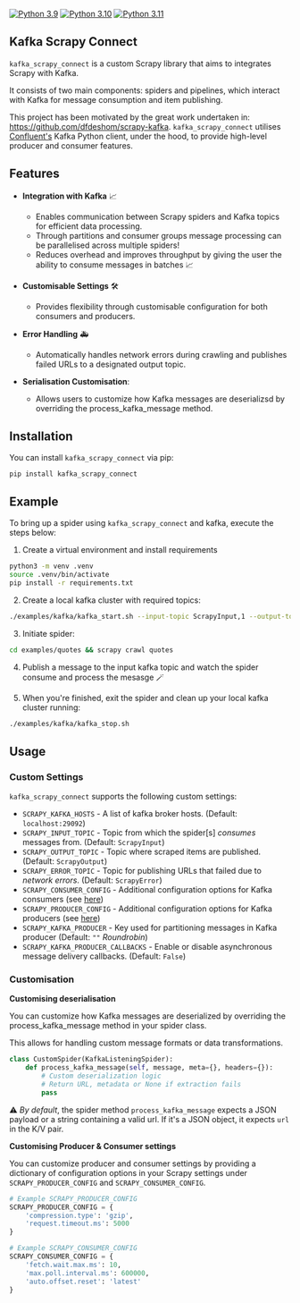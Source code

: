 [![Python 3.9](https://img.shields.io/badge/python-3.9-blue.svg)](https://www.python.org/downloads/release/python-3918) [![Python 3.10](https://img.shields.io/badge/python-3.10-blue.svg)](https://www.python.org/downloads/release/python-31013/) [![Python 3.11](https://img.shields.io/badge/python-3.11-blue.svg)](https://www.python.org/downloads/release/python-3117/)
## Kafka Scrapy Connect

`kafka_scrapy_connect` is a custom Scrapy library that aims to integrates Scrapy with Kafka.

It consists of two main components: spiders and pipelines, which interact with Kafka for message consumption and item publishing.

This project has been motivated by the great work undertaken in: https://github.com/dfdeshom/scrapy-kafka. `kafka_scrapy_connect` utilises [Confluent's](https://github.com/confluentinc/confluent-kafka-python) Kafka Python client, under the hood, to provide high-level producer and consumer features.
## Features

- **Integration with Kafka** 📈
  - Enables communication between Scrapy spiders and Kafka topics for efficient data processing.
  - Through partitions and consumer groups message processing can be parallelised across multiple spiders!
  - Reduces overhead and improves throughput by giving the user the ability to consume messages in batches  📈

  
- **Customisable Settings** 🛠️
  - Provides flexibility through customisable configuration for both consumers and producers.

- **Error Handling** 🚑
  - Automatically handles network errors during crawling and publishes failed URLs to a designated output topic. 

- **Serialisation Customisation**: 
  - Allows users to customize how Kafka messages are deserializsd by overriding the process_kafka_message method.

## Installation

You can install `kafka_scrapy_connect` via pip:
```
pip install kafka_scrapy_connect
```

## Example

To bring up a spider using `kafka_scrapy_connect` and kafka, execute the steps below:

1. Create a virtual environment and install requirements
```bash
python3 -m venv .venv
source .venv/bin/activate
pip install -r requirements.txt
```

2. Create a local kafka cluster with required topics:

```bash
./examples/kafka/kafka_start.sh --input-topic ScrapyInput,1 --output-topic ScrapyOutput,1 --error-topic ScrapyError,1
```

3. Initiate spider:
```bash
cd examples/quotes && scrapy crawl quotes
```

4. Publish a message to the input kafka topic and watch the spider consume and process the mesasge 🪄

5. When you're finished, exit the spider and clean up your local kafka cluster running:
```bash
./examples/kafka/kafka_stop.sh
```

## Usage

### Custom Settings
`kafka_scrapy_connect` supports the following custom settings:

- `SCRAPY_KAFKA_HOSTS`  - A list of kafka broker hosts. (Default: `localhost:29092`)
- `SCRAPY_INPUT_TOPIC`  - Topic from which the spider[s] *consumes* messages from. (Default: `ScrapyInput`)
- `SCRAPY_OUTPUT_TOPIC` - Topic where scraped items are published. (Default: `ScrapyOutput`)
- `SCRAPY_ERROR_TOPIC`  - Topic for publishing URLs that failed due to *network errors*. (Default: `ScrapyError`)
- `SCRAPY_CONSUMER_CONFIG` - Additional configuration options for Kafka consumers (see [here](https://github.com/confluentinc/librdkafka/blob/master/CONFIGURATION.md))
- `SCRAPY_PRODUCER_CONFIG` - Additional configuration options for Kafka producers (see [here](https://github.com/confluentinc/librdkafka/blob/master/CONFIGURATION.md))
- `SCRAPY_KAFKA_PRODUCER` - Key used for partitioning messages in Kafka producer (Default: `""` *Roundrobin*)
- `SCRAPY_KAFKA_PRODUCER_CALLBACKS` - Enable or disable asynchronous message delivery callbacks. (Default: `False`)

### Customisation

**Customising deserialisation** 

You can customize how Kafka messages are deserialized by overriding the process_kafka_message method in your spider class. 

This allows for handling custom message formats or data transformations.

```python
class CustomSpider(KafkaListeningSpider):
    def process_kafka_message(self, message, meta={}, headers={}):
        # Custom deserialization logic
        # Return URL, metadata or None if extraction fails
        pass
```

⚠️ *By default*, the spider method `process_kafka_message` expects a JSON payload or a string containing a valid url. If it's a JSON object, it expects `url` in the K/V pair.

**Customising Producer & Consumer settings**

You can customize producer and consumer settings by providing a dictionary of configuration options in your Scrapy settings under `SCRAPY_PRODUCER_CONFIG` and `SCRAPY_CONSUMER_CONFIG`.

```python
# Example SCRAPY_PRODUCER_CONFIG
SCRAPY_PRODUCER_CONFIG = {
    'compression.type': 'gzip',
    'request.timeout.ms': 5000
}

# Example SCRAPY_CONSUMER_CONFIG
SCRAPY_CONSUMER_CONFIG = {
    'fetch.wait.max.ms': 10,
    'max.poll.interval.ms': 600000,
    'auto.offset.reset': 'latest'
}
```